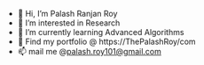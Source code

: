 - 👋 Hi, I’m Palash Ranjan Roy
- 👀 I’m interested in Research
- 🌱 I’m currently learning Advanced Algorithms
- 💞️ Find my portfolio @ https://ThePalashRoy/com
- 📫 mail me @palash.roy101@gmail.com

<!---
Roy101/Roy101 is a ✨ special ✨ repository because its `README.md` (this file) appears on your GitHub profile.
You can click the Preview link to take a look at your changes.
--->

